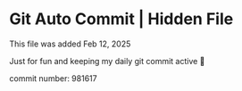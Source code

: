 # Git Auto Commit | Hidden File

This file was added Feb 12, 2025

Just for fun and keeping my daily git commit active 🤪

commit number: 981617

